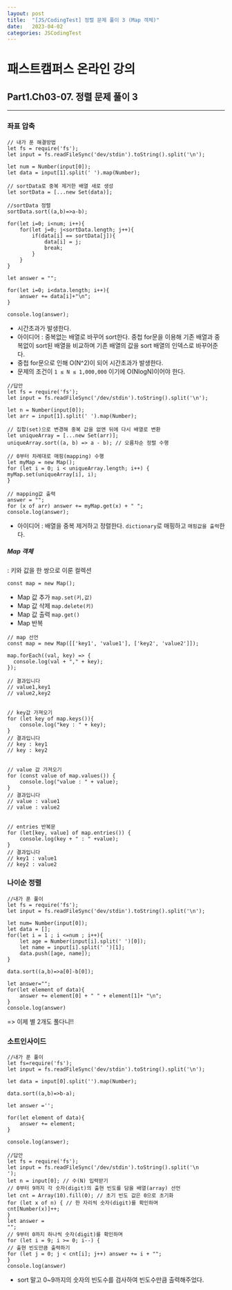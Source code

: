 ```yaml
---
layout: post
title:  "[JS/CodingTest] 정렬 문제 풀이 3 (Map 객체)"
date:   2023-04-02
categories: JSCodingTest
---
```


# 패스트캠퍼스 온라인 강의 
## Part1.Ch03-07. 정렬 문제 풀이 3

--- 

### 좌표 압축

```
// 내가 푼 해결방법
let fs = require('fs');
let input = fs.readFileSync('dev/stdin').toString().split('\n');

let num = Number(input[0]);
let data = input[1].split(' ').map(Number);

// sortData로 중복 제거한 배열 새로 생성
let sortData = [...new Set(data)];

//sortData 정렬
sortData.sort((a,b)=>a-b);

for(let i=0; i<num; i++){
    for(let j=0; j<sortData.length; j++){
        if(data[i] == sortData[j]){
            data[i] = j;
            break;
        }
    }
}

let answer = "";

for(let i=0; i<data.length; i++){
    answer += data[i]+"\n";
}

console.log(answer);
```

* 시간초과가 발생한다.
* 아이디어 : 중복없는 배열로 바꾸어 sort한다. 중첩 for문을 이용해 기존 배열과 중복없이 sort된 배열을 비교하며 기존 배열의 값을 sort 배열의 인덱스로 바꾸어준다. 
* 중첩 for문으로 인해 O(N^2)이 되어 시간초과가 발생한다. 
* 문제의 조건이 `1 ≤ N ≤ 1,000,000` 이기에 O(NlogN)이어야 한다.

```
//답안
let fs = require('fs');
let input = fs.readFileSync('/dev/stdin').toString().split('\n');

let n = Number(input[0]);
let arr = input[1].split(' ').map(Number);

// 집합(set)으로 변경해 중복 값을 없앤 뒤에 다시 배열로 변환
let uniqueArray = [...new Set(arr)];
uniqueArray.sort((a, b) => a - b); // 오름차순 정렬 수행

// 0부터 차례대로 매핑(mapping) 수행
let myMap = new Map();
for (let i = 0; i < uniqueArray.length; i++) {
myMap.set(uniqueArray[i], i);
}

// mapping값 출력
answer = "";
for (x of arr) answer += myMap.get(x) + " ";
console.log(answer);
```

* 아이디어 : 배열을 중복 제거하고 정렬한다. `dictionary`로 매핑하고 `매핑값을 출력`한다. 

##### Map 객체
: 키와 값을 한 쌍으로 이룬 컬렉션

`const map = new Map();`

* Map 값 추가 `map.set(키,값)`
* Map 값 삭제 `map.delete(키)`
* Map 값 출력 `map.get()`
* Map 반복

```
// map 선언
const map = new Map([['key1', 'value1'], ['key2', 'value2']]);

map.forEach((val, key) => {
  console.log(val + "," + key);
});

// 결과입니다
// value1,key1
// value2,key2


// key값 가져오기
for (let key of map.keys()){
    console.log("key : " + key);
}
// 결과입니다
// key : key1
// key : key2


// value 값 가져오기
for (const value of map.values()) {
    console.log("value : " + value);
}
// 결과입니다
// value : value1
// value : value2


// entries 반복문
for (let[key, value] of map.entries()) {
    console.log(key + " : " +value);
}
// 결과입니다
// key1 : value1
// key2 : value2

```

### 나이순 정렬

```
//내가 푼 풀이
let fs = require('fs');
let input = fs.readFileSync('dev/stdin').toString().split('\n');

let num= Number(input[0]);
let data = [];
for(let i = 1 ; i <=num ; i++){
    let age = Number(input[i].split(' ')[0]);
    let name = input[i].split(' ')[1];
    data.push([age, name]);
}

data.sort((a,b)=>a[0]-b[0]);

let answer="";
for(let element of data){
    answer += element[0] + " " + element[1]+ "\n";
}
console.log(answer)
```

=> 이제 별 2개도 풀다니!!

### 소트인사이드

```
//내가 푼 풀이
let fs=require('fs');
let input = fs.readFileSync('dev/stdin').toString().split('\n');

let data = input[0].split('').map(Number);

data.sort((a,b)=>b-a);

let answer ='';

for(let element of data){
    answer += element;
}

console.log(answer);
```

```
//답안 
let fs = require('fs');
let input = fs.readFileSync('/dev/stdin').toString().split('\n
');
let n = input[0]; // 수(N) 입력받기
// 0부터 9까지 각 숫자(digit)의 출현 빈도를 담을 배열(array) 선언
let cnt = Array(10).fill(0); // 초기 빈도 값은 0으로 초기화
for (let x of n) { // 한 자리씩 숫자(digit)를 확인하며
cnt[Number(x)]++;
}
let answer = 
"";
// 9부터 0까지 하나씩 숫자(digit)를 확인하며
for (let i = 9; i >= 0; i--) {
// 출현 빈도만큼 출력하기
for (let j = 0; j < cnt[i]; j++) answer += i + "";
}
console.log(answer)
```

* sort 말고 0~9까지의 숫자의 빈도수를 검사하여 빈도수만큼 출력해주었다.
